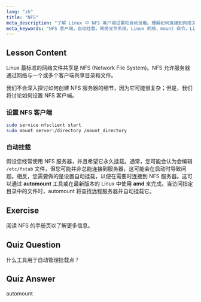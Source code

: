 ```yaml
---
lang: "zh"
title: "NFS"
meta_description: "了解 Linux 中 NFS 客户端设置和自动挂载。理解如何连接到网络文件共享以及如何使用自动挂载实现无缝访问。"
meta_keywords: "NFS 客户端，自动挂载，网络文件系统，Linux 网络，mount 命令，Linux 教程，初学者"
---
```


## Lesson Content

Linux 最标准的网络文件共享是 NFS (Network File System)。NFS 允许服务器通过网络与一个或多个客户端共享目录和文件。

我们不会深入探讨如何创建 NFS 服务器的细节，因为它可能很复杂；但是，我们将讨论如何设置 NFS 客户端。

### 设置 NFS 客户端

```bash
sudo service nfsclient start
sudo mount server:/directory /mount_directory
```

### 自动挂载

假设您经常使用 NFS 服务器，并且希望它永久挂载。通常，您可能会认为会编辑 `/etc/fstab` 文件，但您可能并非总能连接到服务器，这可能会在启动时导致问题。相反，您需要做的是设置自动挂载，以便在需要时连接到 NFS 服务器。这可以通过 **automount** 工具或在最新版本的 Linux 中使用 **amd** 来完成。当访问指定目录中的文件时，automount 将查找远程服务器并自动挂载它。

## Exercise

阅读 NFS 的手册页以了解更多信息。

## Quiz Question

什么工具用于自动管理挂载点？

## Quiz Answer

automount

